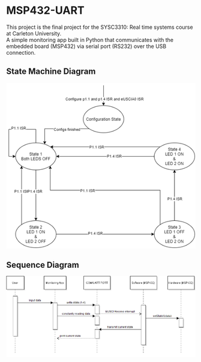 # MSP432-UART
This project is the final project for the SYSC3310: Real time systems course at Carleton University.\
A simple monitoring app built in Python that communicates with the embedded board (MSP432) via serial port (RS232) over the USB connection.

## State Machine Diagram
![](Resources/SYSC3310_Final_Project_State_Machine.png)

## Sequence Diagram
![](Resources/Sequence_FinalProject.png)

